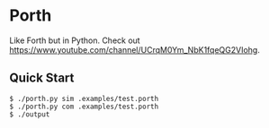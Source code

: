 # Porth

Like Forth but in Python. Check out https://www.youtube.com/channel/UCrqM0Ym_NbK1fqeQG2VIohg.

## Quick Start

```console
$ ./porth.py sim .examples/test.porth
$ ./porth.py com .examples/test.porth
$ ./output
```

